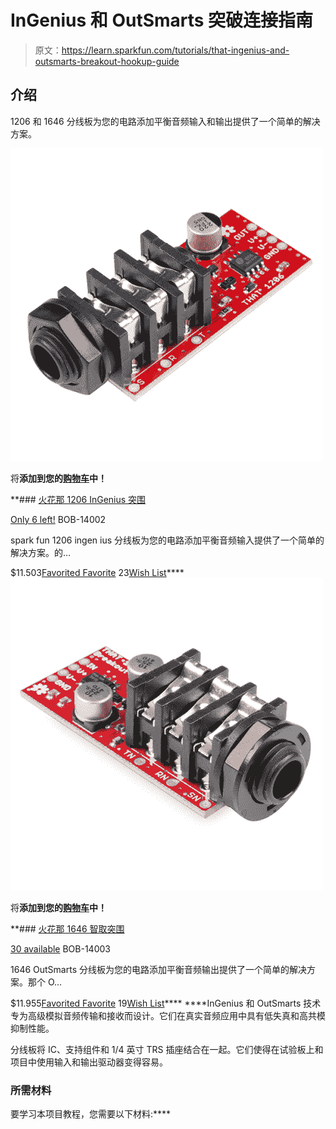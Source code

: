 # InGenius 和 OutSmarts 突破连接指南

> 原文：<https://learn.sparkfun.com/tutorials/that-ingenius-and-outsmarts-breakout-hookup-guide>

## 介绍

1206 和 1646 分线板为您的电路添加平衡音频输入和输出提供了一个简单的解决方案。

[![SparkFun THAT 1206 InGenius Breakout](img/cf6d10a9f693d67a601b213d3b430285.png)](https://www.sparkfun.com/products/14002) 

将**添加到您的[购物车](https://www.sparkfun.com/cart)中！**

 **### [火花那 1206 InGenius 突围](https://www.sparkfun.com/products/14002)

[Only 6 left!](https://learn.sparkfun.com/static/bubbles/ "only 6 left!") BOB-14002

spark fun 1206 ingen ius 分线板为您的电路添加平衡音频输入提供了一个简单的解决方案。的…

$11.503[Favorited Favorite](# "Add to favorites") 23[Wish List](# "Add to wish list")****[![SparkFun THAT 1646 OutSmarts Breakout](img/13ad90e88727bf6f7cb383ec7d64c2fd.png)](https://www.sparkfun.com/products/14003) 

将**添加到您的[购物车](https://www.sparkfun.com/cart)中！**

 **### [火花那 1646 智取突围](https://www.sparkfun.com/products/14003)

[30 available](https://learn.sparkfun.com/static/bubbles/ "30 available") BOB-14003

1646 OutSmarts 分线板为您的电路添加平衡音频输出提供了一个简单的解决方案。那个 O…

$11.955[Favorited Favorite](# "Add to favorites") 19[Wish List](# "Add to wish list")**** ****InGenius 和 OutSmarts 技术专为高级模拟音频传输和接收而设计。它们在真实音频应用中具有低失真和高共模抑制性能。

分线板将 IC、支持组件和 1/4 英寸 TRS 插座结合在一起。它们使得在试验板上和项目中使用输入和输出驱动器变得容易。

### 所需材料

要学习本项目教程，您需要以下材料:****